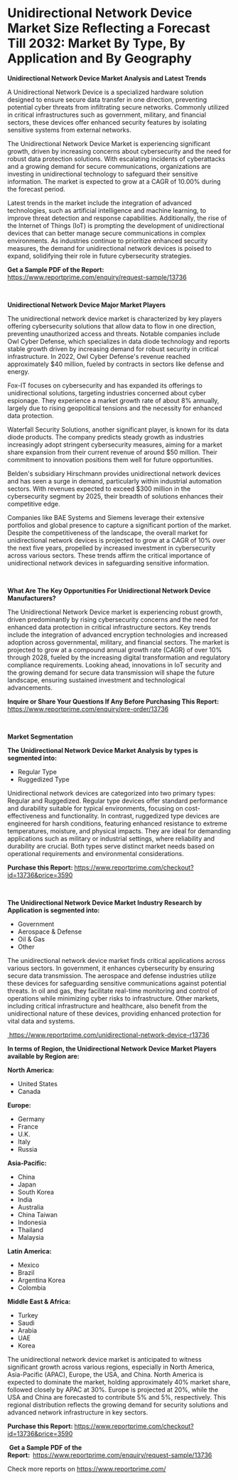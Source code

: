 <p><h1>Unidirectional Network Device Market Size Reflecting a Forecast Till 2032: Market By Type, By Application and By Geography</h1></p><p><strong>Unidirectional Network Device Market Analysis and Latest Trends</strong></p>
<p><p>A Unidirectional Network Device is a specialized hardware solution designed to ensure secure data transfer in one direction, preventing potential cyber threats from infiltrating secure networks. Commonly utilized in critical infrastructures such as government, military, and financial sectors, these devices offer enhanced security features by isolating sensitive systems from external networks.</p><p>The Unidirectional Network Device Market is experiencing significant growth, driven by increasing concerns about cybersecurity and the need for robust data protection solutions. With escalating incidents of cyberattacks and a growing demand for secure communications, organizations are investing in unidirectional technology to safeguard their sensitive information. The market is expected to grow at a CAGR of 10.00% during the forecast period.</p><p>Latest trends in the market include the integration of advanced technologies, such as artificial intelligence and machine learning, to improve threat detection and response capabilities. Additionally, the rise of the Internet of Things (IoT) is prompting the development of unidirectional devices that can better manage secure communications in complex environments. As industries continue to prioritize enhanced security measures, the demand for unidirectional network devices is poised to expand, solidifying their role in future cybersecurity strategies.</p></p>
<p><strong>Get a Sample PDF of the Report:&nbsp;</strong> <a href="https://www.reportprime.com/enquiry/request-sample/13736?utm_campaign=3139&utm_medium=2&utm_source=Github&utm_content=ia&utm_term=20032025&utm_id=unidirectional-network-device">https://www.reportprime.com/enquiry/request-sample/13736</a></p>
<p>&nbsp;</p>
<p><strong>Unidirectional Network Device Major Market Players</strong></p>
<p><p>The unidirectional network device market is characterized by key players offering cybersecurity solutions that allow data to flow in one direction, preventing unauthorized access and threats. Notable companies include Owl Cyber Defense, which specializes in data diode technology and reports stable growth driven by increasing demand for robust security in critical infrastructure. In 2022, Owl Cyber Defense's revenue reached approximately $40 million, fueled by contracts in sectors like defense and energy.</p><p>Fox-IT focuses on cybersecurity and has expanded its offerings to unidirectional solutions, targeting industries concerned about cyber espionage. They experience a market growth rate of about 8% annually, largely due to rising geopolitical tensions and the necessity for enhanced data protection.</p><p>Waterfall Security Solutions, another significant player, is known for its data diode products. The company predicts steady growth as industries increasingly adopt stringent cybersecurity measures, aiming for a market share expansion from their current revenue of around $50 million. Their commitment to innovation positions them well for future opportunities.</p><p>Belden's subsidiary Hirschmann provides unidirectional network devices and has seen a surge in demand, particularly within industrial automation sectors. With revenues expected to exceed $300 million in the cybersecurity segment by 2025, their breadth of solutions enhances their competitive edge.</p><p>Companies like BAE Systems and Siemens leverage their extensive portfolios and global presence to capture a significant portion of the market. Despite the competitiveness of the landscape, the overall market for unidirectional network devices is projected to grow at a CAGR of 10% over the next five years, propelled by increased investment in cybersecurity across various sectors. These trends affirm the critical importance of unidirectional network devices in safeguarding sensitive information.</p></p>
<p>&nbsp;</p>
<p><strong>What Are The Key Opportunities For Unidirectional Network Device Manufacturers?</strong></p>
<p><p>The Unidirectional Network Device market is experiencing robust growth, driven predominantly by rising cybersecurity concerns and the need for enhanced data protection in critical infrastructure sectors. Key trends include the integration of advanced encryption technologies and increased adoption across governmental, military, and financial sectors. The market is projected to grow at a compound annual growth rate (CAGR) of over 10% through 2028, fueled by the increasing digital transformation and regulatory compliance requirements. Looking ahead, innovations in IoT security and the growing demand for secure data transmission will shape the future landscape, ensuring sustained investment and technological advancements.</p></p>
<p><strong>Inquire or Share Your Questions If Any Before Purchasing This Report:</strong> <a href="https://www.reportprime.com/enquiry/pre-order/13736?utm_campaign=3139&utm_medium=2&utm_source=Github&utm_content=ia&utm_term=20032025&utm_id=unidirectional-network-device">https://www.reportprime.com/enquiry/pre-order/13736</a></p>
<p>&nbsp;</p>
<p><strong>Market Segmentation</strong></p>
<p><strong>The Unidirectional Network Device Market Analysis by types is segmented into:</strong></p>
<p><ul><li>Regular Type</li><li>Ruggedized Type</li></ul></p>
<p><p>Unidirectional network devices are categorized into two primary types: Regular and Ruggedized. Regular type devices offer standard performance and durability suitable for typical environments, focusing on cost-effectiveness and functionality. In contrast, ruggedized type devices are engineered for harsh conditions, featuring enhanced resistance to extreme temperatures, moisture, and physical impacts. They are ideal for demanding applications such as military or industrial settings, where reliability and durability are crucial. Both types serve distinct market needs based on operational requirements and environmental considerations.</p></p>
<p><strong>Purchase this Report:&nbsp;</strong><a href="https://www.reportprime.com/checkout?id=13736&price=3590&utm_campaign=3139&utm_medium=2&utm_source=Github&utm_content=ia&utm_term=20032025&utm_id=unidirectional-network-device">https://www.reportprime.com/checkout?id=13736&price=3590</a></p>
<p>&nbsp;</p>
<p><strong>The Unidirectional Network Device Market Industry Research by Application is segmented into:</strong></p>
<p><ul><li>Government</li><li>Aerospace & Defense</li><li>Oil & Gas</li><li>Other</li></ul></p>
<p><p>The unidirectional network device market finds critical applications across various sectors. In government, it enhances cybersecurity by ensuring secure data transmission. The aerospace and defense industries utilize these devices for safeguarding sensitive communications against potential threats. In oil and gas, they facilitate real-time monitoring and control of operations while minimizing cyber risks to infrastructure. Other markets, including critical infrastructure and healthcare, also benefit from the unidirectional nature of these devices, providing enhanced protection for vital data and systems.</p></p>
<p><a href="https://www.reportprime.com/unidirectional-network-device-r13736?utm_campaign=3139&utm_medium=2&utm_source=Github&utm_content=ia&utm_term=20032025&utm_id=unidirectional-network-device">&nbsp;https://www.reportprime.com/unidirectional-network-device-r13736</a></p>
<p><strong>In terms of Region, the Unidirectional Network Device Market Players available by Region are:</strong></p>
<p>
    <p> <strong> North America: </strong>
        <ul>
            <li>United States</li>
            <li>Canada</li>
        </ul>
        </p> 
    <p> <strong> Europe: </strong>
        <ul>
            <li>Germany</li>
            <li>France</li>
            <li>U.K.</li>
            <li>Italy</li>
            <li>Russia</li>
        </ul>
        </p> 
    <p> <strong> Asia-Pacific: </strong>
        <ul>
            <li>China</li>
            <li>Japan</li>
            <li>South Korea</li>
            <li>India</li>
            <li>Australia</li>
            <li>China Taiwan</li>
            <li>Indonesia</li>
            <li>Thailand</li>
            <li>Malaysia</li>
        </ul>
        </p> 
    <p> <strong> Latin America: </strong>
        <ul>
            <li>Mexico</li>
            <li>Brazil</li>
            <li>Argentina Korea</li>
            <li>Colombia</li>
        </ul>
        </p> 
    <p> <strong> Middle East & Africa: </strong>
        <ul>
            <li>Turkey</li>
            <li>Saudi</li>
            <li>Arabia</li>
            <li>UAE</li>
            <li>Korea</li>
        </ul>
    </p>
    </p>
<p><p>The unidirectional network device market is anticipated to witness significant growth across various regions, especially in North America, Asia-Pacific (APAC), Europe, the USA, and China. North America is expected to dominate the market, holding approximately 40% market share, followed closely by APAC at 30%. Europe is projected at 20%, while the USA and China are forecasted to contribute 5% and 5%, respectively. This regional distribution reflects the growing demand for security solutions and advanced network infrastructure in key sectors.</p></p>
<p><strong>Purchase this Report: </strong><a href="https://www.reportprime.com/checkout?id=13736&price=3590&utm_campaign=3139&utm_medium=2&utm_source=Github&utm_content=ia&utm_term=20032025&utm_id=unidirectional-network-device">https://www.reportprime.com/checkout?id=13736&price=3590</a></p>
<p>&nbsp;<strong>Get a Sample PDF of the Report:&nbsp;&nbsp;</strong><a href="https://www.reportprime.com/enquiry/request-sample/13736?utm_campaign=3139&utm_medium=2&utm_source=Github&utm_content=ia&utm_term=20032025&utm_id=unidirectional-network-device">https://www.reportprime.com/enquiry/request-sample/13736</a></p>
<p><strong></strong></p>
<p>Check more reports on <a href="https://www.reportprime.com/?utm_campaign=3139&utm_medium=2&utm_source=Github&utm_content=ia&utm_term=20032025&utm_id=unidirectional-network-device">https://www.reportprime.com/</a></p>